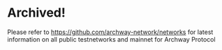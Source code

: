 # Archived!

Please refer to https://github.com/archway-network/networks for latest information on all public testnetworks and mainnet for Archway Protocol
